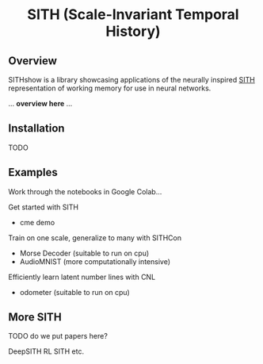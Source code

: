 <h1 align='center'>SITH (Scale-Invariant Temporal History)</h1>

## Overview

SITHshow is a library showcasing applications of the neurally inspired [SITH](https://direct.mit.edu/neco/article/24/1/134/7733/A-Scale-Invariant-Internal-Representation-of-Time) representation of working memory for use in neural networks. 

... **overview here** ...

## Installation
TODO

## Examples

Work through the notebooks in Google Colab...

Get started with SITH

- cme demo

Train on one scale, generalize to many with SITHCon

- Morse Decoder (suitable to run on cpu)
- AudioMNIST (more computationally intensive)

Efficiently learn latent number lines with CNL

- odometer (suitable to run on cpu) 

## More SITH

TODO do we put papers here?

DeepSITH
RL SITH
etc.